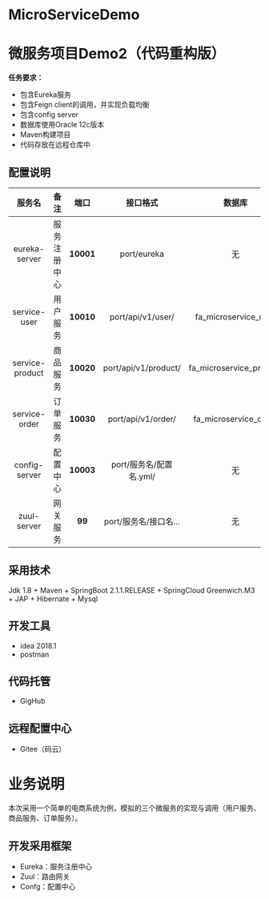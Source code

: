 # MicroServiceDemo

# 微服务项目Demo2（代码重构版）

**任务要求：**
- 包含Eureka服务
- 包含Feign client的调用，并实现负载均衡
- 包含config server
- 数据库使用Oracle 12c版本
- Maven构建项目
- 代码存放在远程仓库中

## 配置说明

|服务名|备注|端口|接口格式|数据库|
|:--:|:--:|:--:|:--:|:--:|
|eureka-server|服务注册中心|**10001**|port/eureka|无|
|service-user|用户服务|**10010**|port/api/v1/user/|fa_microservice_user|
|service-product|商品服务|**10020**|port/api/v1/product/|fa_microservice_product|
|service-order|订单服务|**10030**|port/api/v1/order/|fa_microservice_order|
|config-server|配置中心|**10003**|port/服务名/配置名.yml/|无|
|zuul-server|网关服务|**99**|port/服务名/接口名...|无|

## 采用技术

Jdk 1.8 + Maven + SpringBoot 2.1.1.RELEASE  + SpringCloud Greenwich.M3 + JAP + Hibernate + Mysql

## 开发工具

- idea 2018.1
- postman

## 代码托管

- GigHub

## 远程配置中心

- Gitee（码云）

# 业务说明

本次采用一个简单的电商系统为例，模拟的三个微服务的实现与调用（用户服务、商品服务、订单服务）。

## 开发采用框架

- Eureka：服务注册中心
- Zuul：路由网关
- Confg：配置中心




